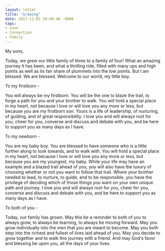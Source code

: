```yaml
---
layout: letter
title: "Growing"
date: 2017-11-02 19:49:40 -0800
tags:
- Love
- Connection
- Family
---
```

My sons,

Today, we grew our little family of three to a family of four! What an amazing journey it has been, and what a thrilling ride, filled with many ups and high points as well as its fair share of plummets into the low points. But I am blessed. We are blessed. Welcome to our world, my little boy.

To my firstborn -

You will always be my firstborn. You will be the one to blaze the trail, to forge a path for you and your brother to walk. You will hold a special place in my heart, not because I love or will love you any more or less, but because you are my firstborn son. Yours is a life of leadership, of nurturing, of guiding, and of great responsibility. I love you and will always root for you, cheer for you, converse and discuss and debate with you, and be here to support you as many days as I have.

To my newborn -

You are my baby boy. You are blessed to have someone who is a little further along to look towards, and to walk with. You will hold a special place in my heart, not because I love or will love you any more or less, but because you are my youngest, my baby. While your life may have an example and a blazed trail ahead of you, you will also have the luxury of choosing whether or not you want to follow that trail. Where your brother needed to lead, to nurture, to guide, and to be responsible, you have the privilege of deciding which of those things you want on your own unique path and journey. I love you and will always root for you, cheer for you, converse and discuss and debate with you, and be here to support you as many days as I have.

To both of you -

Today, our family has grown. May this be a reminder to both of you to always grow, to always be learning, to always be moving forward. May you grow individually into the men that you are meant to become. May you both step into the richest and fullest of lives laid ahead of you. May you decide to grow together and to walk this journey with a friend. And may God's favor and blessing be upon you, all the days of your lives.
